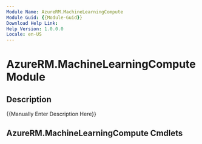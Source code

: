 ```yaml
---
Module Name: AzureRM.MachineLearningCompute
Module Guid: {{Module-Guid}}
Download Help Link:
Help Version: 1.0.0.0
Locale: en-US
---
```


# AzureRM.MachineLearningCompute Module
## Description
{{Manually Enter Description Here}}

## AzureRM.MachineLearningCompute Cmdlets
